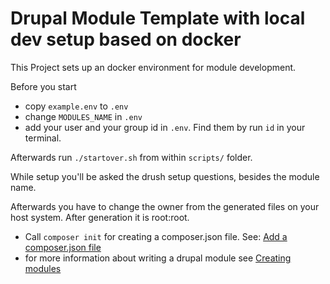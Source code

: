 # Drupal Module Template with local dev setup based on docker

This Project sets up an docker environment for module development.

Before you start

- copy `example.env` to `.env`
- change `MODULES_NAME` in `.env`
- add your user and your group id in `.env`. Find them by run `id` in your terminal.

Afterwards run `./startover.sh` from within `scripts/` folder.

While setup you'll be asked the drush setup questions, besides the module name.

Afterwards you have to change the owner from the generated files on your host system. After generation it is root:root.

- Call `composer init` for creating a composer.json file. See: [Add a composer.json file](https://www.drupal.org/docs/develop/creating-modules/add-a-composerjson-file)
- for more information about writing a drupal module see [Creating modules](https://www.drupal.org/docs/develop/creating-modules)